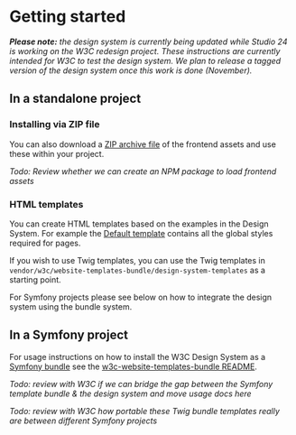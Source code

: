 # Getting started

_**Please note:** the design system is currently being updated while Studio 24 is working on the W3C redesign project. These
instructions are currently intended for W3C to test the design system. We plan to release a tagged version of the design
system once this work is done (November)._

## In a standalone project

### Installing via ZIP file

You can also download a [ZIP archive file](/assets/assets.zip) of the frontend assets and use these within your project.

_Todo: Review whether we can create an NPM package to load frontend assets_

### HTML templates

You can create HTML templates based on the examples in the Design System. For example the [Default template](https://design-system.w3.org/code/default.html) 
contains all the global styles required for pages.

If you wish to use Twig templates, you can use the Twig templates in `vendor/w3c/website-templates-bundle/design-system-templates`
as a starting point.

For Symfony projects please see below on how to integrate the design system using the bundle system.

## In a Symfony project

For usage instructions on how to install the W3C Design System as a [Symfony bundle](https://symfony.com/doc/current/bundles.html)
see the [w3c-website-templates-bundle README](https://github.com/w3c/w3c-website-templates-bundle/blob/main/README.md).

_Todo: review with W3C if we can bridge the gap between the Symfony template bundle & the design system and move usage docs here_

_Todo: review with W3C how portable these Twig bundle templates really are between different Symfony projects_
